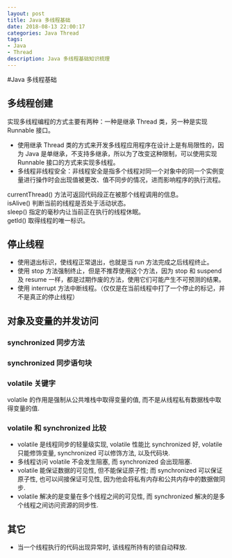 ```yaml
---
layout: post
title: Java 多线程基础
date: 2018-08-13 22:00:17
categories: Java Thread
tags:
- Java
- Thread
description: Java 多线程基础知识梳理
---
```


#Java 多线程基础
## 多线程创建
实现多线程编程的方式主要有两种：一种是继承 Thread 类，另一种是实现 Runnable 接口。
- 使用继承 Thread 类的方式来开发多线程应用程序在设计上是有局限性的，因为 Java 是单继承，不支持多继承，所以为了改变这种限制，可以使用实现 Runnable 接口的方式来实现多线程。
- 多线程非线程安全：非线程安全是指多个线程对同一个对象中的同一个实例变量进行操作时会出现值被更改、值不同步的情况，进而影响程序的执行流程。

currentThread() 方法可返回代码段正在被那个线程调用的信息。
<br>isAlive() 判断当前的线程是否处于活动状态。
<br>sleep() 指定的毫秒内让当前正在执行的线程休眠。
<br>getId() 取得线程的唯一标识。
## 停止线程
- 使用退出标识，使线程正常退出，也就是当 run 方法完成之后线程终止。
- 使用 stop 方法强制终止，但是不推荐使用这个方法，因为 stop 和 suspend 及 resume 一样，都是过期作废的方法，使用它们可能产生不可预测的结果。
- 使用 interrupt 方法中断线程。（仅仅是在当前线程中打了一个停止的标记，并不是真正的停止线程）
## 对象及变量的并发访问
### synchronized 同步方法
### synchronized 同步语句块
### volatile 关键字
volatile 的作用是强制从公共堆栈中取得变量的值, 而不是从线程私有数据栈中取得变量的值.

### volatile 和 synchronized 比较
- volatile 是线程同步的轻量级实现, volatile 性能比 synchronized 好, volatile 只能修饰变量, synchronized 可以修饰方法, 以及代码块.
- 多线程访问 volatile 不会发生阻塞, 而 synchronized 会出现阻塞.
- volatile 能保证数据的可见性, 但不能保证原子性; 而 synchronized 可以保证原子性, 也可以间接保证可见性, 因为他会将私有内存和公共内存中的数据做同步.
- volatile 解决的是变量在多个线程之间的可见性, 而 synchronized 解决的是多个线程之间访问资源的同步性.
## 其它
- 当一个线程执行的代码出现异常时, 该线程所持有的锁自动释放.

